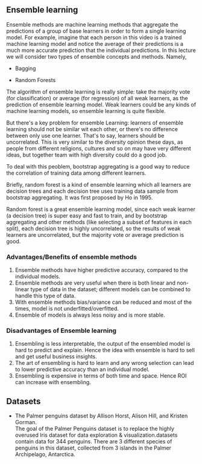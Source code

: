## Ensemble learning  
Ensemble methods are machine learning methods that aggregate the predictions of a group of base learners in order to form a single learning model. For example, imagine that each person in this video is a trained machine learning model and notice the average of their predictions is a much more accurate prediction that the individual predictions. In this lecture we will consider two types of ensemble concepts and methods. Namely,  
- Bagging

- Random Forests  


The algorithm of ensemble learning is really simple: take the majority vote (for classification) or average (for regression) of all weak learners, as the prediction of ensemble learning model. Weak learners could be any kinds of machine learning models, so ensemble learning is quite flexible.

But there's a key problem for ensemble Learning: learners of ensemble learning should not be similar wit each other, or there's no difference between only use one learner. That's to say, learners should be uncorrelated. This is very similar to the diversity opinion these days, as people from different religions, cultures and so on may have very different ideas, but together team with high diversity could do a good job.

To deal with this peoblem, bootstrap aggregating is a good way to reduce the correlation of training data among different learners.  


Briefly, random forest is a kind of ensemble learning which all learners are decision trees and each decision tree uses training data sample from bootstrap aggregating. It was first proposed by Ho in 1995.

Random forest is a great ensemble learning model, since each weak learner (a decision tree) is super easy and fast to train, and by bootstrap aggregating and other methods (like selecting a subset of features in each split), each decision tree is highly uncorrelated, so the results of weak learners are uncorrelated, but the majority vote or average prediction is good.  

### Advantages/Benefits of ensemble methods  
1. Ensemble methods have higher predictive accuracy, compared to the individual models.  
2. Ensemble methods are very useful when there is both linear and non-linear type of data in the dataset; different models can be combined to handle this type of data.
3. With ensemble methods bias/variance can be reduced and most of the times, model is not underfitted/overfitted.  
4. Ensemble of models is always less noisy and is more stable.  
### Disadvantages of Ensemble learning  
1. Ensembling is less interpretable, the output of the ensembled model is hard to predict and explain. Hence the idea with ensemble is hard to sell and get useful business insights.  
2. The art of ensembling is hard to learn and any wrong selection can lead to lower predictive accuracy than an individual model.  
3. Ensembling is expensive in terms of both time and space. Hence ROI can increase with ensembling.  


## Datasets
- The Palmer penguins dataset by Allison Horst, Alison Hill, and Kristen Gorman.  
The goal of the Palmer Penguins dataset is to replace the highly overused Iris dataset for data exploration & visualization.datasets contain data for 344 penguins. There are 3 different species of penguins in this dataset, collected from 3 islands in the Palmer Archipelago, Antarctica.
